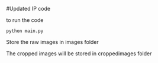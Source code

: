 #Updated IP code

to run the code

```
python main.py
```

Store the raw images in images folder

The cropped images will be stored in croppedimages folder
